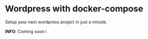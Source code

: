 # Wordpress with docker-compose

Setup your next wordpress project in just a minute.

**INFO**: Coming soon :information_source:

